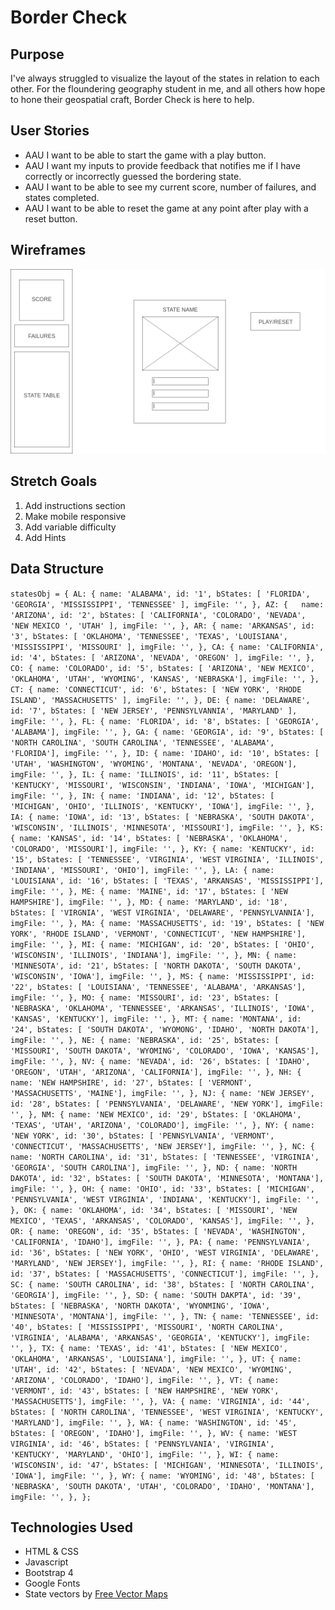 # Border Check


## Purpose

I've always struggled to visualize the layout of the states in relation to each other. For the floundering geography student in me, and all others how hope to hone their geospatial craft, Border Check is here to help.

## User Stories

- AAU I want to be able to start the game with a play button.
- AAU I want my inputs to provide feedback that notifies me if I have correctly or incorrectly guessed the bordering state.
- AAU I want to be able to see my current score, number of failures, and states completed.
- AAU I want to be able to reset the game at any point after play with a reset button.

## Wireframes

![Main View Wireframe](images/Homepage.png)

## Stretch Goals

1) Add instructions section
2) Make mobile responsive
3) Add variable difficulty
4) Add Hints

## Data Structure

`statesObj = {
    AL: {
        name: 'ALABAMA',
        id: '1',
        bStates: [ 'FLORIDA', 'GEORGIA', 'MISSISSIPPI', 'TENNESSEE' ],
        imgFile: '',
    },
    AZ: {  
        name: 'ARIZONA',
        id: '2',
        bStates: [ 'CALIFORNIA', 'COLORADO', 'NEVADA', 'NEW MEXICO ', 'UTAH' ],
        imgFile: '',
    },
    AR: {
        name: 'ARKANSAS',
        id: '3',
        bStates: [ 'OKLAHOMA', 'TENNESSEE', 'TEXAS', 'LOUISIANA', 'MISSISSIPPI', 'MISSOURI' ],
        imgFile: '',
    },
    CA: {
        name: 'CALIFORNIA',
        id: '4',
        bStates: [ 'ARIZONA', 'NEVADA', 'OREGON' ],
        imgFile: '',
    },
    CO: {
        name: 'COLORADO',
        id: '5',
        bStates: [ 'ARIZONA', 'NEW MEXICO', 'OKLAHOMA', 'UTAH', 'WYOMING', 'KANSAS', 'NEBRASKA'],
        imgFile: '',
    },
    CT: {
        name: 'CONNECTICUT',
        id: '6',
        bStates: [ 'NEW YORK', 'RHODE ISLAND', 'MASSACHUSETTS' ],
        imgFile: '',
    },
    DE: {
        name: 'DELAWARE',
        id: '7',
        bStates: [ 'NEW JERSEY', 'PENNSYLVANNIA', 'MARYLAND' ],
        imgFile: '',
    },
    FL: {
        name: 'FLORIDA',
        id: '8',
        bStates: [ 'GEORGIA', 'ALABAMA'],
        imgFile: '',
    },
    GA: {
        name: 'GEORGIA',
        id: '9',
        bStates: [ 'NORTH CAROLINA', 'SOUTH CAROLINA', 'TENNESSEE', 'ALABAMA', 'FLORIDA'],
        imgFile: '',
    },
    ID: {
        name: 'IDAHO',
        id: '10',
        bStates: [ 'UTAH', 'WASHINGTON', 'WYOMING', 'MONTANA', 'NEVADA', 'OREGON'],
        imgFile: '',
    },
    IL: {
        name: 'ILLINOIS',
        id: '11',
        bStates: [ 'KENTUCKY', 'MISSOURI', 'WISCONSIN', 'INDIANA', 'IOWA', 'MICHIGAN'],
        imgFile: '',
    },
    IN: {
        name: 'INDIANA',
        id: '12',
        bStates: [ 'MICHIGAN', 'OHIO', 'ILLINOIS', 'KENTUCKY', 'IOWA'],
        imgFile: '',
    },
    IA: {
        name: 'IOWA',
        id: '13',
        bStates: [ 'NEBRASKA', 'SOUTH DAKOTA', 'WISCONSIN', 'ILLINOIS', 'MINNESOTA', 'MISSOURI'],
        imgFile: '',
    },
    KS: {
        name: 'KANSAS',
        id: '14',
        bStates: [ 'NEBRASKA', 'OKLAHOMA', 'COLORADO', 'MISSOURI'],
        imgFile: '',
    },
    KY: {
        name: 'KENTUCKY',
        id: '15',
        bStates: [ 'TENNESSEE', 'VIRGINIA', 'WEST VIRGINIA', 'ILLINOIS', 'INDIANA', 'MISSOURI', 'OHIO'],
        imgFile: '',
    },
    LA: {
        name: 'LOUISIANA',
        id: '16',
        bStates: [ 'TEXAS', 'ARKANSAS', 'MISSISSIPPI'],
        imgFile: '',
    },
    ME: {
        name: 'MAINE',
        id: '17',
        bStates: [ 'NEW HAMPSHIRE'],
        imgFile: '',
    },
    MD: {
        name: 'MARYLAND',
        id: '18',
        bStates: [ 'VIRGNIA', 'WEST VIRGINIA', 'DELAWARE', 'PENNSYLVANNIA'],
        imgFile: '',
    },
    MA: {
        name: 'MASSACHUSETTS',
        id: '19',
        bStates: [ 'NEW YORK', 'RHODE ISLAND', 'VERMONT', 'CONNECTICUT', 'NEW HAMPSHIRE'],
        imgFile: '',
    },
    MI: {
        name: 'MICHIGAN',
        id: '20',
        bStates: [ 'OHIO', 'WISCONSIN', 'ILLINOIS', 'INDIANA'],
        imgFile: '',
    },
    MN: {
        name: 'MINNESOTA',
        id: '21',
        bStates: [ 'NORTH DAKOTA', 'SOUTH DAKOTA', 'WISCONSIN', 'IOWA'],
        imgFile: '',
    },
    MS: {
        name: 'MISSISSIPPI',
        id: '22',
        bStates: [ 'LOUISIANA', 'TENNESSEE', 'ALABAMA', 'ARKANSAS'],
        imgFile: '',
    },
    MO: {
        name: 'MISSOURI',
        id: '23',
        bStates: [ 'NEBRASKA', 'OKLAHOMA', 'TENNESSEE', 'ARKANSAS', 'ILLINOIS', 'IOWA', 'KANSAS', 'KENTUCKY'],
        imgFile: '',
    },
    MT: {
        name: 'MONTANA',
        id: '24',
        bStates: [ 'SOUTH DAKOTA', 'WYOMONG', 'IDAHO', 'NORTH DAKOTA'],
        imgFile: '',
    },
    NE: {
        name: 'NEBRASKA',
        id: '25',
        bStates: [ 'MISSOURI', 'SOUTH DAKOTA', 'WYOMING', 'COLORADO', 'IOWA', 'KANSAS'],
        imgFile: '',
    },
    NV: {
        name: 'NEVADA',
        id: '26',
        bStates: [ 'IDAHO', 'OREGON', 'UTAH', 'ARIZONA', 'CALIFORNIA'],
        imgFile: '',
    },
    NH: {
        name: 'NEW HAMPSHIRE',
        id: '27',
        bStates: [ 'VERMONT', 'MASSACHUSETTS', 'MAINE'],
        imgFile: '',
    },
    NJ: {
        name: 'NEW JERSEY',
        id: '28',
        bStates: [ 'PENNSYLVANIA', 'DELAWARE', 'NEW YORK'],
        imgFile: '',
    },
    NM: {
        name: 'NEW MEXICO',
        id: '29',
        bStates: [ 'OKLAHOMA', 'TEXAS', 'UTAH', 'ARIZONA', 'COLORADO'],
        imgFile: '',
    },
    NY: {
        name: 'NEW YORK',
        id: '30',
        bStates: [ 'PENNSYLVANIA', 'VERMONT', 'CONNECTICUT', 'MASSACHUSETTS', 'NEW JERSEY'],
        imgFile: '',
    },
    NC: {
        name: 'NORTH CAROLINA',
        id: '31',
        bStates: [ 'TENNESSEE', 'VIRGINIA', 'GEORGIA', 'SOUTH CAROLINA'],
        imgFile: '',
    },
    ND: {
        name: 'NORTH DAKOTA',
        id: '32',
        bStates: [ 'SOUTH DAKOTA', 'MINNESOTA', 'MONTANA'],
        imgFile: '',
    },
    OH: {
        name: 'OHIO',
        id: '33',
        bStates: [ 'MICHIGAN', 'PENNSYLVANIA', 'WEST VIRGINIA', 'INDIANA', 'KENTUCKY'],
        imgFile: '',
    },
    OK: {
        name: 'OKLAHOMA',
        id: '34',
        bStates: [ 'MISSOURI', 'NEW MEXICO', 'TEXAS', 'ARKANSAS', 'COLORADO', 'KANSAS'],
        imgFile: '',
    },
    OR: {
        name: 'OREGON',
        id: '35',
        bStates: [ 'NEVADA', 'WASHINGTON', 'CALIFORNIA', 'IDAHO'],
        imgFile: '',
    },
    PA: {
        name: 'PENNSYLVANIA',
        id: '36',
        bStates: [ 'NEW YORK', 'OHIO', 'WEST VIRGINIA', 'DELAWARE', 'MARYLAND', 'NEW JERSEY'],
        imgFile: '',
    },
    RI: {
        name: 'RHODE ISLAND',
        id: '37',
        bStates: [ 'MASSACHUSETTS', 'CONNECTICUT'],
        imgFile: '',
    },
    SC: {
        name: 'SOUTH CAROLINA',
        id: '38',
        bStates: [ 'NORTH CAROLINA', 'GEORGIA'],
        imgFile: '',
    },
    SD: {
        name: 'SOUTH DAKPTA',
        id: '39',
        bStates: [ 'NEBRASKA', 'NORTH DAKOTA', 'WYONMING', 'IOWA', 'MINNESOTA', 'MONTANA'],
        imgFile: '',
    },
    TN: {
        name: 'TENNESSEE',
        id: '40',
        bStates: [ 'MISSISSIPPI', 'MISSOURI', 'NORTH CAROLINA', 'VIRGINIA', 'ALABAMA', 'ARKANSAS', 'GEORGIA', 'KENTUCKY'],
        imgFile: '',
    },
    TX: {
        name: 'TEXAS',
        id: '41',
        bStates: [ 'NEW MEXICO', 'OKLAHOMA', 'ARKANSAS', 'LOUISIANA'],
        imgFile: '',
    },
    UT: {
        name: 'UTAH',
        id: '42',
        bStates: [ 'NEVADA', 'NEW MEXICO', 'WYOMING', 'ARIZONA', 'COLORADO', 'IDAHO'],
        imgFile: '',
    },
    VT: {
        name: 'VERMONT',
        id: '43',
        bStates: [ 'NEW HAMPSHIRE', 'NEW YORK', 'MASSACHUSETTS'],
        imgFile: '',
    },
    VA: {
        name: 'VIRGINIA',
        id: '44',
        bStates: [ 'NORTH CAROLINA', 'TENNESSEE', 'WEST VIRGINIA', 'KENTUCKY', 'MARYLAND'],
        imgFile: '',
    },
    WA: {
        name: 'WASHINGTON',
        id: '45',
        bStates: [ 'OREGON', 'IDAHO'],
        imgFile: '',
    },
    WV: {
        name: 'WEST VIRGINIA',
        id: '46',
        bStates: [ 'PENNSYLVANIA', 'VIRGINIA', 'KENTUCKY', 'MARYLAND', 'OHIO'],
        imgFile: '',
    },
    WI: {
        name: 'WISCONSIN',
        id: '47',
        bStates: [ 'MICHIGAN', 'MINNESOTA', 'ILLINOIS', 'IOWA'],
        imgFile: '',
    },
    WY: {
        name: 'WYOMING',
        id: '48',
        bStates: [ 'NEBRASKA', 'SOUTH DAKOTA', 'UTAH', 'COLORADO', 'IDAHO', 'MONTANA'],
        imgFile: '',
    },
};` 

## Technologies Used

- HTML & CSS
- Javascript
- Bootstrap 4 
- Google Fonts
- State vectors by [Free Vector Maps](https://freevectormaps.com)